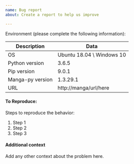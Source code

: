 ```yaml
---
name: Bug report
about: Create a report to help us improve

---
```


Environment (please complete the following information):

Description | Data
---|---
OS | Ubuntu 18.04 \ Windows 10
Python version | 3.6.5
Pip version | 9.0.1
Manga-py version | 1.3.29.1
URL | http://manga/url/here


#### To Reproduce:
Steps to reproduce the behavior:
1. Step 1
1. Step 2
1. Step 3


#### Additional context
Add any other context about the problem here.
